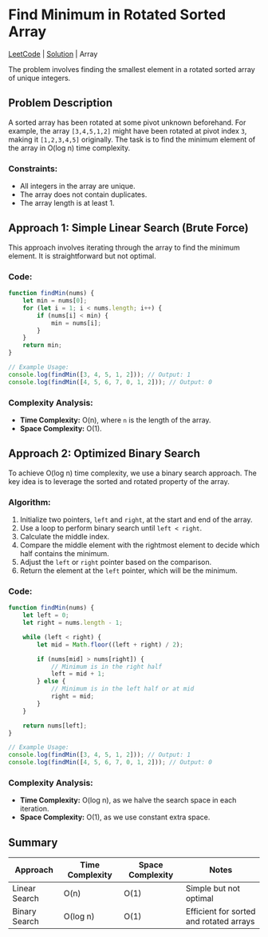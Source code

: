 # Find Minimum in Rotated Sorted Array

[LeetCode](https://leetcode.com/problems/find-minimum-in-rotated-sorted-array/) 
|
[Solution](153_find-minimum-in-rotated-sorted-array.js)
|
Array

The problem involves finding the smallest element in a rotated sorted array of unique integers.

## Problem Description

A sorted array has been rotated at some pivot unknown beforehand. For example, the array `[3,4,5,1,2]` might have been rotated at pivot index `3`, making it `[1,2,3,4,5]` originally. The task is to find the minimum element of the array in O(log n) time complexity.

### Constraints:
- All integers in the array are unique.
- The array does not contain duplicates.
- The array length is at least 1.

## Approach 1: Simple Linear Search (Brute Force)

This approach involves iterating through the array to find the minimum element. It is straightforward but not optimal.

### Code:
```javascript
function findMin(nums) {
    let min = nums[0];
    for (let i = 1; i < nums.length; i++) {
        if (nums[i] < min) {
            min = nums[i];
        }
    }
    return min;
}

// Example Usage:
console.log(findMin([3, 4, 5, 1, 2])); // Output: 1
console.log(findMin([4, 5, 6, 7, 0, 1, 2])); // Output: 0
```

### Complexity Analysis:
- **Time Complexity:** O(n), where `n` is the length of the array.
- **Space Complexity:** O(1).

## Approach 2: Optimized Binary Search

To achieve O(log n) time complexity, we use a binary search approach. The key idea is to leverage the sorted and rotated property of the array.

### Algorithm:
1. Initialize two pointers, `left` and `right`, at the start and end of the array.
2. Use a loop to perform binary search until `left < right`.
3. Calculate the middle index.
4. Compare the middle element with the rightmost element to decide which half contains the minimum.
5. Adjust the `left` or `right` pointer based on the comparison.
6. Return the element at the `left` pointer, which will be the minimum.

### Code:
```javascript
function findMin(nums) {
    let left = 0;
    let right = nums.length - 1;

    while (left < right) {
        let mid = Math.floor((left + right) / 2);

        if (nums[mid] > nums[right]) {
            // Minimum is in the right half
            left = mid + 1;
        } else {
            // Minimum is in the left half or at mid
            right = mid;
        }
    }

    return nums[left];
}

// Example Usage:
console.log(findMin([3, 4, 5, 1, 2])); // Output: 1
console.log(findMin([4, 5, 6, 7, 0, 1, 2])); // Output: 0
```

### Complexity Analysis:
- **Time Complexity:** O(log n), as we halve the search space in each iteration.
- **Space Complexity:** O(1), as we use constant extra space.

## Summary

| Approach             | Time Complexity | Space Complexity | Notes                              |
|----------------------|-----------------|------------------|------------------------------------|
| Linear Search        | O(n)           | O(1)             | Simple but not optimal             |
| Binary Search        | O(log n)       | O(1)             | Efficient for sorted and rotated arrays |


